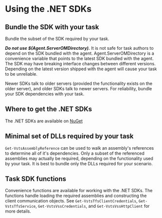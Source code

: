 # Using the .NET SDKs

## Bundle the SDK with your task
Bundle the subset of the SDK required by your task.

***Do not use $(Agent.ServerOMDirectory).*** It is not safe for task authors to depend on the SDK bundled with the agent. Agent.ServerOMDirectory is a convenience variable that points to the latest SDK bundled with the agent. The SDK may have breaking interface changes between different versions. Depending on the latest version shipped with the agent will cause your task to be unreliable.

Newer SDKs talk to older servers (provided the functionality exists on the older server), and older SDKs talk to newer servers. For reliability, bundle your SDK dependencies with your task.

## Where to get the .NET SDKs

The .NET SDKs are available on [NuGet](https://www.nuget.org/profiles/nugetvss)

## Minimal set of DLLs required by your task

`Get-VstsAssemblyReference` can be used to walk an assembly's references to determine all of it's dependencies. Only a subset of the referenced assemblies may actually be required, depending on the functionality used by your task. It is best to bundle only the DLLs required for your scenario.

## Task SDK functions
Convenience functions are available for working with the .NET SDKs. The functions handle loading the required assemblies and constructing the client communication objects. See `Get-VstsTfsClientCredentials`, `Get-VstsTfsService`, `Get-VstsVssCredentials`, and `Get-VstsVssHttpClient` for more details.
